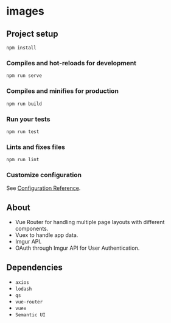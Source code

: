 # images

## Project setup
```
npm install
```

### Compiles and hot-reloads for development
```
npm run serve
```

### Compiles and minifies for production
```
npm run build
```

### Run your tests
```
npm run test
```

### Lints and fixes files
```
npm run lint
```

### Customize configuration
See [Configuration Reference](https://cli.vuejs.org/config/).

## About

- Vue Router for handling multiple page layouts with different components.
- Vuex to handle app data.
- Imgur API.
- OAuth through Imgur API for User Authentication.

## Dependencies
- `axios`
- `lodash`
- `qs`
- `vue-router`
- `vuex`
- `Semantic UI`

